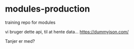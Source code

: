 # modules-production
training repo for modules

vi bruger dette api, til at hente data... 
https://dummyjson.com/

Tanjer er med?
